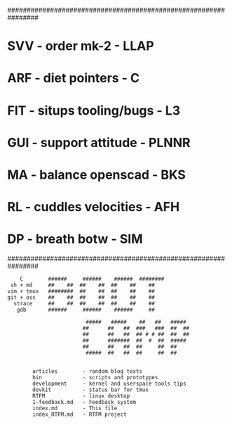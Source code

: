 
  ################################################################
  #  SVV - order                                   mk-2 - LLAP   #
  #  ARF - diet                                pointers - C      #
  #  FIT - situps                          tooling/bugs - L3     #
  #  GUI - support                             attitude - PLNNR  #
  #   MA - balance                             openscad - BKS    #
  #   RL - cuddles                           velocities - AFH    #
  #   DP - breath                                  botw - SIM    #
  ################################################################


        C        ######     ######    ######  ########
     sh + md     ##    ##  ##    ##  ##    ##    ##
    vim + tmux   ########  ##    ##  ##    ##    ##
    git + osc    ##    ##  ##    ##  ##    ##    ##
      strace     ##    ##  ##    ##  ##    ##    ##
       gdb       ######     ######    ######     ##

                             #####   #####    ##   ##   #####
                            ##      ##   ##  ###   ###  ##  ##
                            ##      ##   ##  ## # # ##  ##  ##
                            ##      #######  ##  #  ##  #####
                            ##      ##   ##  ##     ##  ##
                             #####  ##   ##  ##     ##  ##


            articles        - random blog texts
            bin             - scripts and prototypes
            development     - kernel and userspace tools tips
            devkit          - status bar for tmux
            RTFM            - linux desktop
            1-feedback.md   - Feedback system
            index.md        - This file
            index_RTFM.md   - RTFM project


